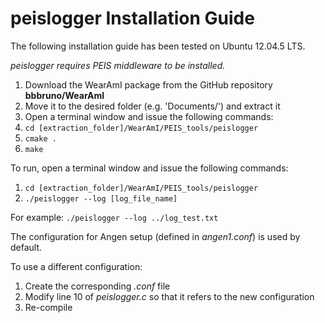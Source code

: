 # peislogger Installation Guide
The following installation guide has been tested on Ubuntu 12.04.5 LTS.

*peislogger requires PEIS middleware to be installed.*

1. Download the WearAmI package from the GitHub repository **bbbruno/WearAmI**
2. Move it to the desired folder (e.g. 'Documents/') and extract it
3. Open a terminal window and issue the following commands:
4. `cd [extraction_folder]/WearAmI/PEIS_tools/peislogger`
5. `cmake .`
6. `make`

To run, open a terminal window and issue the following commands:

1. `cd [extraction_folder]/WearAmI/PEIS_tools/peislogger`
2. `./peislogger --log [log_file_name]`

For example: `./peislogger --log ../log_test.txt`

The configuration for Angen setup (defined in *angen1.conf*) is used by default.

To use a different configuration:

1. Create the corresponding *.conf* file
2. Modify line 10 of *peislogger.c* so that it refers to the new configuration
3. Re-compile
